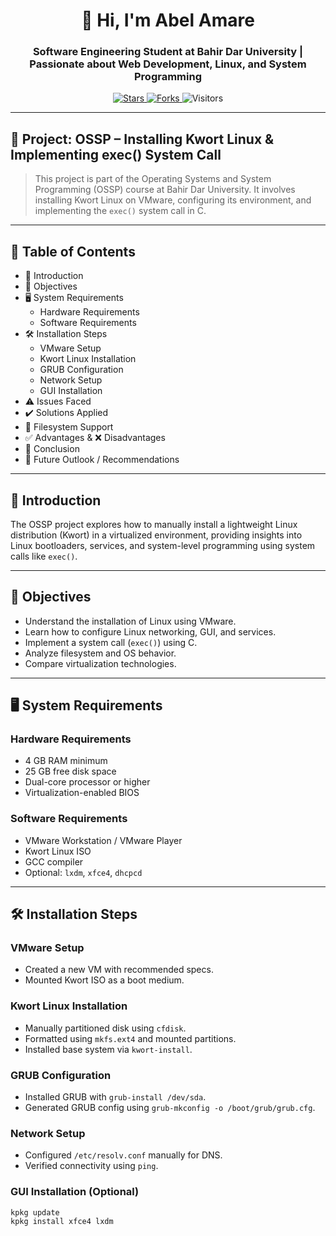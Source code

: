 <h1 align="center">👋 Hi, I'm Abel Amare</h1>
<h3 align="center">Software Engineering Student at Bahir Dar University | Passionate about Web Development, Linux, and System Programming</h3>

<p align="center">
  <a href="https://github.com/codebyabel/OSSP-KWORTLINUX-Abel/stargazers" target="_blank">
    <img src="https://img.shields.io/github/stars/codebyabel/OSSP-KWORTLINUX-Abel?style=social" alt="Stars">
  </a>
  <a href="https://github.com/codebyabel/OSSP-KWORTLINUX-Abel/network/members" target="_blank">
    <img src="https://img.shields.io/github/forks/codebyabel/OSSP-KWORTLINUX-Abel?style=social" alt="Forks">
  </a>
  <img src="https://visitor-badge.laobi.icu/badge?page_id=codebyabel.codebyabel" alt="Visitors">
</p>

---

## 📌 Project: OSSP – Installing Kwort Linux & Implementing exec() System Call

> This project is part of the Operating Systems and System Programming (OSSP) course at Bahir Dar University. It involves installing Kwort Linux on VMware, configuring its environment, and implementing the `exec()` system call in C.

---

## 🧭 Table of Contents

- 🔰 Introduction  
- 🎯 Objectives  
- 🖥️ System Requirements  
  - Hardware Requirements  
  - Software Requirements  
- 🛠️ Installation Steps  
  - VMware Setup  
  - Kwort Linux Installation  
  - GRUB Configuration  
  - Network Setup  
  - GUI Installation  
- ⚠️ Issues Faced  
- ✔️ Solutions Applied  
- 📁 Filesystem Support  
- ✅ Advantages & ❌ Disadvantages  
- 📌 Conclusion  
- 🔮 Future Outlook / Recommendations  

---

## 🔰 Introduction

The OSSP project explores how to manually install a lightweight Linux distribution (Kwort) in a virtualized environment, providing insights into Linux bootloaders, services, and system-level programming using system calls like `exec()`.

---

## 🎯 Objectives

- Understand the installation of Linux using VMware.
- Learn how to configure Linux networking, GUI, and services.
- Implement a system call (`exec()`) using C.
- Analyze filesystem and OS behavior.
- Compare virtualization technologies.

---

## 🖥️ System Requirements

### Hardware Requirements
- 4 GB RAM minimum
- 25 GB free disk space
- Dual-core processor or higher
- Virtualization-enabled BIOS

### Software Requirements
- VMware Workstation / VMware Player
- Kwort Linux ISO
- GCC compiler
- Optional: `lxdm`, `xfce4`, `dhcpcd`

---

## 🛠️ Installation Steps

### VMware Setup
- Created a new VM with recommended specs.
- Mounted Kwort ISO as a boot medium.

### Kwort Linux Installation
- Manually partitioned disk using `cfdisk`.
- Formatted using `mkfs.ext4` and mounted partitions.
- Installed base system via `kwort-install`.

### GRUB Configuration
- Installed GRUB with `grub-install /dev/sda`.
- Generated GRUB config using `grub-mkconfig -o /boot/grub/grub.cfg`.

### Network Setup
- Configured `/etc/resolv.conf` manually for DNS.
- Verified connectivity using `ping`.

### GUI Installation (Optional)
```bash
kpkg update
kpkg install xfce4 lxdm
